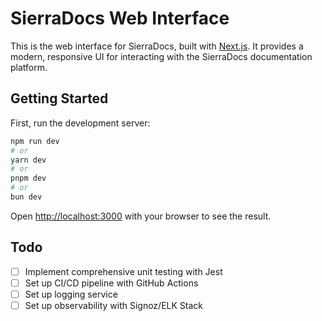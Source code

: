 # SierraDocs Web Interface

This is the web interface for SierraDocs, built with [Next.js](https://nextjs.org). It provides a modern, responsive UI for interacting with the SierraDocs documentation platform.

## Getting Started

First, run the development server:

```bash
npm run dev
# or
yarn dev
# or
pnpm dev
# or
bun dev
```

Open [http://localhost:3000](http://localhost:3000) with your browser to see the result.

## Todo

- [ ] Implement comprehensive unit testing with Jest
- [ ] Set up CI/CD pipeline with GitHub Actions
- [ ] Set up logging service
- [ ] Set up observability with Signoz/ELK Stack
